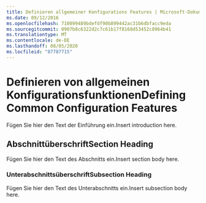 ```yaml
---
title: Definieren allgemeiner Konfigurations Features | Microsoft-Dokumentation
ms.date: 09/12/2016
ms.openlocfilehash: 710099489bdefdf90b899442ac31b6dbfacc9eda
ms.sourcegitcommit: 0907b8c6322d2c7c61b17f8168d53452c8964b41
ms.translationtype: MT
ms.contentlocale: de-DE
ms.lasthandoff: 08/05/2020
ms.locfileid: "87787715"
---
```

# <a name="defining-common-configuration-features"></a><span data-ttu-id="012cf-102">Definieren von allgemeinen Konfigurationsfunktionen</span><span class="sxs-lookup"><span data-stu-id="012cf-102">Defining Common Configuration Features</span></span>

<span data-ttu-id="012cf-103">Fügen Sie hier den Text der Einführung ein.</span><span class="sxs-lookup"><span data-stu-id="012cf-103">Insert introduction here.</span></span>

## <a name="section-heading"></a><span data-ttu-id="012cf-104">Abschnittüberschrift</span><span class="sxs-lookup"><span data-stu-id="012cf-104">Section Heading</span></span>

<span data-ttu-id="012cf-105">Fügen Sie hier den Text des Abschnitts ein.</span><span class="sxs-lookup"><span data-stu-id="012cf-105">Insert section body here.</span></span>

### <a name="subsection-heading"></a><span data-ttu-id="012cf-106">Unterabschnittsüberschrift</span><span class="sxs-lookup"><span data-stu-id="012cf-106">Subsection Heading</span></span>

<span data-ttu-id="012cf-107">Fügen Sie hier den Text des Unterabschnitts ein.</span><span class="sxs-lookup"><span data-stu-id="012cf-107">Insert subsection body here.</span></span>
